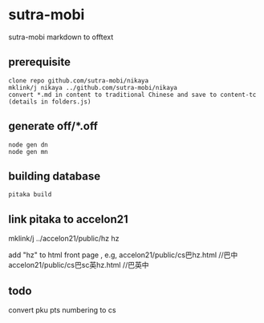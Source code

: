 # sutra-mobi
sutra-mobi markdown to offtext
## prerequisite
    clone repo github.com/sutra-mobi/nikaya
    mklink/j nikaya ../github.com/sutra-mobi/nikaya
    convert *.md in content to traditional Chinese and save to content-tc (details in folders.js)

## generate off/*.off
    node gen dn
    node gen mn

## building database
    pitaka build 
    
## link pitaka to accelon21
   mklink/j ../accelon21/public/hz hz

   add "hz" to html front page , e.g, 
   accelon21/public/cs巴hz.html      //巴中
   accelon21/public/cs巴sc英hz.html  //巴英中
   
## todo
  convert pku pts numbering to cs
